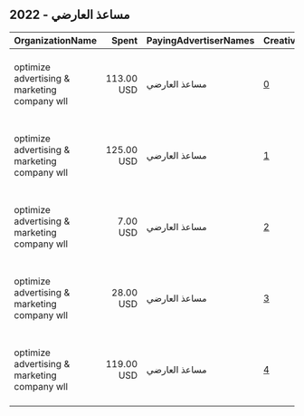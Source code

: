 ## 2022 - مساعذ العارضي 
|OrganizationName|Spent|PayingAdvertiserNames|CreativeUrls|Impressions|Genders|AgeBrackets|CountryCodes|BillingAddresses|CandidateBallotInformation|
|:---|---:|:---|:---|---:|:---|:---|:---|:---|:---|
|optimize advertising & marketing company wll|113.00 USD|مساعذ العارضي|[0](https://www.snap.com/political-ads/asset/7e8810f826a62ce741d37df9457955961ccd65a2ecfff5beea25940d931425da?mediaType=mp4)|27,532|FEMALE|18+|kuwait|"jaber almubarak st, behbehani complex, m floor, office 56,KUWAIT CITY,13046,KW"||
|optimize advertising & marketing company wll|125.00 USD|مساعذ العارضي|[1](https://www.snap.com/political-ads/asset/c5f6404a910968281dbc65a041e74c9d6ebe5863aec8a291adce8c862cb77c2a?mediaType=mp4)|49,858||18+|kuwait|"jaber almubarak st, behbehani complex, m floor, office 56,KUWAIT CITY,13046,KW"||
|optimize advertising & marketing company wll|7.00 USD|مساعذ العارضي|[2](https://www.snap.com/political-ads/asset/5f4358c0e6bad9c5674c20d7069db6b547338a80d5468729a3c10dbd24df6331?mediaType=mp4)|1,640||18+|kuwait|"jaber almubarak st, behbehani complex, m floor, office 56,KUWAIT CITY,13046,KW"||
|optimize advertising & marketing company wll|28.00 USD|مساعذ العارضي|[3](https://www.snap.com/political-ads/asset/44c41ec4739d86b9350e99118ba8ab5728888931a4700573e008f18b94295468?mediaType=mp4)|7,046||18+|kuwait|"jaber almubarak st, behbehani complex, m floor, office 56,KUWAIT CITY,13046,KW"||
|optimize advertising & marketing company wll|119.00 USD|مساعذ العارضي|[4](https://www.snap.com/political-ads/asset/0957c311362ca12a8d779908717e92cb69ad179e2a1c3d05224a354f17f0c2a6?mediaType=mp4)|33,208||22+|kuwait|"jaber almubarak st, behbehani complex, m floor, office 56,KUWAIT CITY,13046,KW"||
